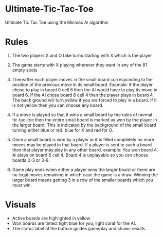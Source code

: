 # Ultimate-Tic-Tac-Toe
Ultimate Tic Tac Toe using the Minmax AI algorithm

# Rules
1. The two players X and O take turns starting with X which is the player

2. The game starts with X playing wherever they want in any of the 81 empty spots

3. Thereafter each player moves in the small board corresponding to the position of the 
    previous move in its small board. Example: if the player chose to play in board 0
    cell 6 then the AI would have to play its move in board 6. If the AI chose board 6 cell 4
    then the player plays in board 4. The back ground will turn yellow if you are forced to
    play in a board. If it is not yellow then you can choose any board.

4. If a move is played so that it wins a small board by the rules of normal tic-tac-toe then 
    the entire small board is marked as won by the player in the larger board. This is indicated
    by the background of the small board turning either blue or red. blue for X and red for O.

5. Once a small board is won by a player or it is filled completely no more moves may be played in
    that board. If a player is sent to such a board then that player may play in any other board.
    example: You won board 4. Ai plays on board 6 cell 4. Board 4 is unplayable so you can choose
    boards 0-3 or 3-8.

6. Game play ends when either a player wins the larger board or there are no legal moves remaining 
    in which case the game is a draw. Winning the larger board means getting 3 in a row of the smaller
    boards which you must win.

# Visuals
- Active boards are highlighted in yellow.
- Won boards are tinted: light blue for you, light coral for the AI.
- The status label at the bottom guides gameplay and shows results.
